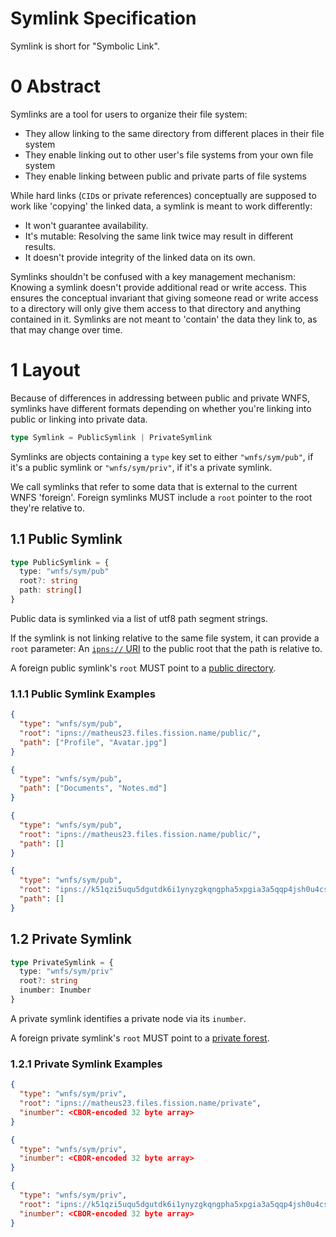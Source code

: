 # Symlink Specification

Symlink is short for "Symbolic Link".

# 0 Abstract

Symlinks are a tool for users to organize their file system:
- They allow linking to the same directory from different places in their file system
- They enable linking out to other user's file systems from your own file system
- They enable linking between public and private parts of file systems

While hard links (`CID`s or private references) conceptually are supposed to work like 'copying' the linked data, a symlink is meant to work differently:
- It won't guarantee availability.
- It's mutable: Resolving the same link twice may result in different results.
- It doesn't provide integrity of the linked data on its own.

Symlinks shouldn't be confused with a key management mechanism: Knowing a symlink doesn't provide additional read or write access. This ensures the conceptual invariant that giving someone read or write access to a directory will only give them access to that directory and anything contained in it. Symlinks are not meant to 'contain' the data they link to, as that may change over time.

# 1 Layout

Because of differences in addressing between public and private WNFS, symlinks have different formats depending on whether you're linking into public or linking into private data.

```ts
type Symlink = PublicSymlink | PrivateSymlink
```

Symlinks are objects containing a `type` key set to either `"wnfs/sym/pub"`, if it's a public symlink or `"wnfs/sym/priv"`, if it's a private symlink.

We call symlinks that refer to some data that is external to the current WNFS 'foreign'. Foreign symlinks MUST include a `root` pointer to the root they're relative to.

## 1.1 Public Symlink

```ts
type PublicSymlink = {
  type: "wnfs/sym/pub"
  root?: string
  path: string[]
}
```

Public data is symlinked via a list of utf8 path segment strings.

If the symlink is not linking relative to the same file system, it can provide a `root` parameter: An [`ipns://` URI](https://github.com/ipfs/in-web-browsers/blob/master/ADDRESSING.md) to the public root that the path is relative to.

A foreign public symlink's `root` MUST point to a [public directory](/spec/public-wnfs.md).

### 1.1.1 Public Symlink Examples

```json
{
  "type": "wnfs/sym/pub",
  "root": "ipns://matheus23.files.fission.name/public/",
  "path": ["Profile", "Avatar.jpg"]
}
```

```json
{
  "type": "wnfs/sym/pub",
  "path": ["Documents", "Notes.md"]
}
```

```json
{
  "type": "wnfs/sym/pub",
  "root": "ipns://matheus23.files.fission.name/public/",
  "path": []
}
```

```json
{
  "type": "wnfs/sym/pub",
  "root": "ipns://k51qzi5uqu5dgutdk6i1ynyzgkqngpha5xpgia3a5qqp4jsh0u4csozksxel2r/public/",
  "path": []
}
```

## 1.2 Private Symlink

```ts
type PrivateSymlink = {
  type: "wnfs/sym/priv"
  root?: string
  inumber: Inumber
}
```

A private symlink identifies a private node via its `inumber`.

A foreign private symlink's `root` MUST point to a [private forest](/spec/private-wnfs.md#21-ciphertext-blocks).

### 1.2.1 Private Symlink Examples

```json
{
  "type": "wnfs/sym/priv",
  "root": "ipns://matheus23.files.fission.name/private",
  "inumber": <CBOR-encoded 32 byte array>
}
```

```json
{
  "type": "wnfs/sym/priv",
  "inumber": <CBOR-encoded 32 byte array>
}
```

```json
{
  "type": "wnfs/sym/priv",
  "root": "ipns://k51qzi5uqu5dgutdk6i1ynyzgkqngpha5xpgia3a5qqp4jsh0u4csozksxel2r/private/",
  "inumber": <CBOR-encoded 32 byte array>
}
```

